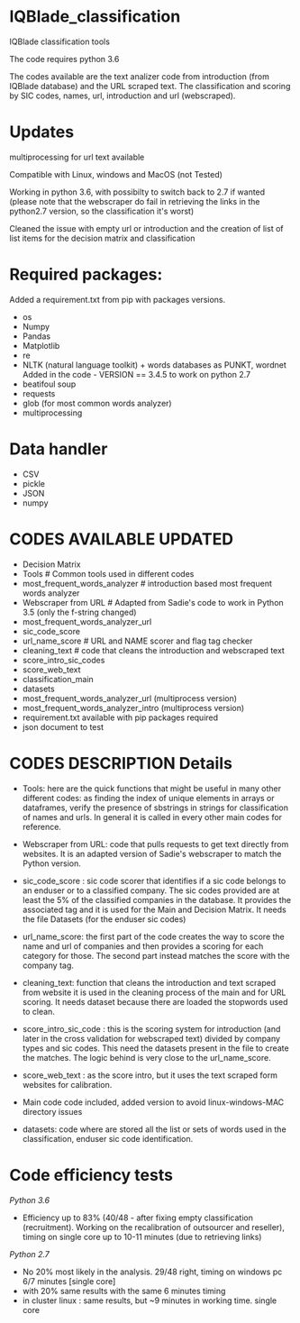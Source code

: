 # IQBlade_classification
IQBlade classification tools 

The code requires python 3.6 

The codes available are the text analizer code from introduction (from IQBlade database) and the URL scraped text.
The classification and scoring by SIC codes, names, url, introduction and url (webscraped).

# Updates
multiprocessing for url text available

Compatible with Linux, windows and MacOS (not Tested)

Working in python 3.6, with possibilty to switch back to 2.7 if wanted (please note that the webscraper do fail in retrieving the links in the python2.7 version, so the classification it's worst)

Cleaned the issue with empty url or introduction and the creation of list of list items for the decision matrix and classification

# Required packages:
Added a requirement.txt from pip with packages versions.
* os 
* Numpy
* Pandas
* Matplotlib
* re
* NLTK (natural language toolkit) + words databases as PUNKT, wordnet Added in the code - VERSION == 3.4.5 to work on python 2.7 
* beatifoul soup
* requests
* glob (for most common words analyzer)
* multiprocessing

# Data handler
* CSV
* pickle
* JSON
* numpy

# CODES AVAILABLE UPDATED
* Decision Matrix
* Tools  # Common tools used in different codes
* most_frequent_words_analyzer # introduction based most frequent words analyzer
* Webscraper from URL # Adapted from Sadie's code to work in Python 3.5 (only the f-string changed)
* most_frequent_words_analyzer_url  
* sic_code_score 
* url_name_score # URL and NAME scorer and flag tag checker
* cleaning_text # code that cleans the introduction and webscraped text
* score_intro_sic_codes 
* score_web_text
* classification_main
* datasets
* most_frequent_words_analyzer_url (multiprocess version)
* most_frequent_words_analyzer_intro (multiprocess version)
* requirement.txt available with pip packages required
* json document to test
 
# CODES DESCRIPTION Details

* Tools: here are the quick functions that might be useful in many other different codes: as finding the index of unique elements in arrays or dataframes, verify the presence of sbstrings in strings for classification of names and urls. In general it is called in every other main codes for reference.

* Webscraper from URL: code that pulls requests to get text directly from websites. It is an adapted version of Sadie's webscraper to match the Python version.

* sic_code_score : sic code scorer that identifies if a sic code belongs to an enduser or to a classified company. The sic codes provided are at least the 5% of the classified companies in the database. It provides the associated tag and it is used for the Main and Decision Matrix. It needs the file Datasets (for the enduser sic codes)

* url_name_score: the first part of the code creates the way to score the name and url of companies and then provides a scoring for each category for those. The second part instead matches the score with the company tag.

* cleaning_text: function that cleans the introduction and text scraped from website it is used in the cleaning process of the main and for URL scoring. It needs dataset because there are loaded the stopwords used to clean.

* score_intro_sic_code : this is the scoring system for introduction (and later in the cross validation for webscraped text) divided by company types and sic codes. This need the datasets present in the file to create the matches. The logic behind is very close to the url_name_score.

* score_web_text : as the score intro, but it uses the text scraped form websites for calibration. 

* Main code code included, added version to avoid linux-windows-MAC directory issues

* datasets: code where are stored all the list or sets of words used in the classification, enduser sic code identification. 

# Code efficiency tests
_Python 3.6_
- Efficiency up to 83% (40/48 - after fixing empty classification (recruitment). Working on the recalibration of outsourcer and reseller), timing on single core up to 10-11 minutes (due to retrieving links)

_Python 2.7_
- No 20% most likely in the analysis. 29/48 right, timing on windows pc 6/7 minutes [single core]
- with 20% same results with the same 6 minutes timing
- in cluster linux : same results, but ~9 minutes in working time. single core
